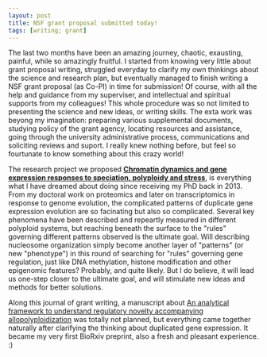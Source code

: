 ```yaml
---
layout: post
title: NSF grant proposal submitted today!
tags: [writing; grant]
---
```


The last two months have been an amazing journey, chaotic, exausting, painful, while so amazingly fruitful. I started from knowing very little about grant proposal writing, struggled everyday to clarify my own thinkings about the science and research plan, but eventually managed to finish writing a NSF grant proposal (as Co-PI) in time for submission! Of course, with all the help and guidance from my superviser, and intellectual and spiritual supports from my colleagues! This whole procedure was so not limited to presenting the science and new ideas, or writing skills. The exta work was beyong my imagination: preparing various supplemental documents, studying policy of the grant agency, locating resources and assistance, going through the university administrative process, communications and soliciting reviews and suport. I really knew nothing before, but feel so fourtunate to know something about this crazy world!

The research project we proposed [**Chromatin dynamics and gene expression responses to speciation, polyploidy and stress**](https://huguanjing.github.io/research/nucleosomeEvo/), is everything what I have dreamed about doing since receiving my PhD back in 2013. From my doctoral work on proteomics and later on transcriptomics in response to genome evolution, the complicated patterns of duplicate gene expression evolution are so facinating but also so complicated. Several key phenomena have been described and repeartly measured in different polyploid systems, but reaching beneath the surface to the "rules" governing different patterns observed is the ultimate goal. Will describing nucleosome organization simply become another layer of "patterns" (or new "phenotype") in this round of searching for "rules" governing gene regulation, just like DNA methylation, histone modification and other epigenomic features? Probably, and quite likely. But I do believe, it will lead us one-step closer to the ultimate goal, and will stimulate new ideas and methods for better solutions. 

Along this journal of grant writing, a manuscript about [An analytical framework to understand regulatory novelty accompanying allopolyploidization](https://www.biorxiv.org/content/early/2017/11/08/212092) was totally not planned, but everything came together naturally after clarifying the thinking about duplicated gene expression. It became my very first BioRxiv preprint, also a fresh and pleasant experience. :)